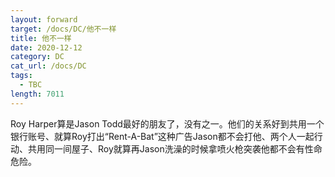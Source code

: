 ```yaml
---
layout: forward
target: /docs/DC/他不一样
title: 他不一样
date: 2020-12-12
category: DC
cat_url: /docs/DC
tags: 
  - TBC
length: 7011
---
```


Roy Harper算是Jason Todd最好的朋友了，没有之一。他们的关系好到共用一个银行账号、就算Roy打出“Rent-A-Bat”这种广告Jason都不会打他、两个人一起行动、共用同一间屋子、Roy就算再Jason洗澡的时候拿喷火枪突袭他都不会有性命危险。
